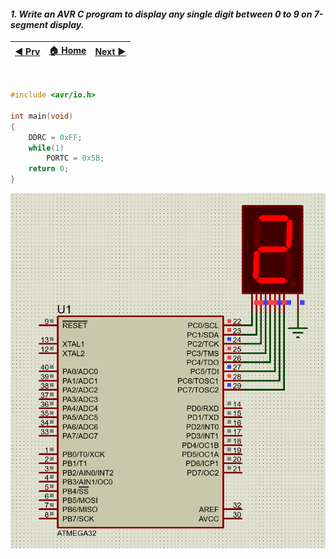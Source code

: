 
#### *1. Write an AVR C program to display any single digit between 0 to 9 on 7-segment display.*


|[◀️ Prv](../../practical-6/p4/readme.md)|[🏠 Home](/README.md)|[Next ▶️](../p2/readme.md)|
|---|---|---|

<br />

```c
#include <avr/io.h>

int main(void)
{
	DDRC = 0xFF;
    while(1)
        PORTC = 0x5B;
	return 0;
}
```
<img src="./p1-proteus.png" style="width:60em" title="output-1" alt="output-1" >
